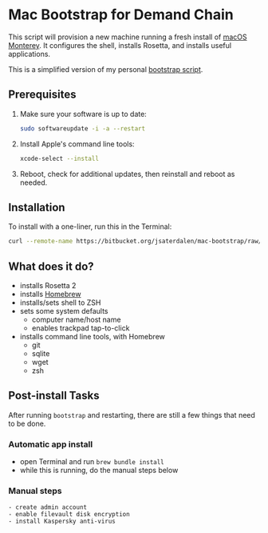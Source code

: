 # Mac Bootstrap for Demand Chain

This script will provision a new machine running a fresh install of [macOS Monterey][macos]. It configures the shell, installs Rosetta, and installs useful applications.

This is a simplified version of my personal [bootstrap script][bootstrap-josh].

## Prerequisites

1. Make sure your software is up to date:

   ```sh
   sudo softwareupdate -i -a --restart
   ```

2. Install Apple's command line tools:

   ```sh
   xcode-select --install
   ```

3. Reboot, check for additional updates, then reinstall and reboot as needed.

## Installation

To install with a one-liner, run this in the Terminal:

```sh
curl --remote-name https://bitbucket.org/jsaterdalen/mac-bootstrap/raw/e3080bdc9c088bb71e3b2c513c8007184f81bc33/bootstrap && sh bootstrap 2>&1 | tee ~/bootstrap.log
```

## What does it do?

- installs Rosetta 2
- installs [Homebrew][homebrew]
- installs/sets shell to ZSH
- sets some system defaults
    - computer name/host name
    - enables trackpad tap-to-click 
- installs command line tools, with Homebrew
    - git
    - sqlite
    - wget
    - zsh

## Post-install Tasks

After running `bootstrap` and restarting, there are still a few things that need to be done.

### Automatic app install

- open Terminal and run `brew bundle install`
- while this is running, do the manual steps below

### Manual steps

    - create admin account
    - enable filevault disk encryption
    - install Kaspersky anti-virus

[bootstrap]: https://bitbucket.org/jsaterdalen/mac-bootstrap/src/master/
[bootstrap-josh]: https://github.com/JSaterdalen/mac-bootstrap/
[brew-bundle]: https://github.com/Homebrew/homebrew-bundle#usage
[macos]: https://www.apple.com/macos/monterey/
[homebrew]: https://brew.sh/